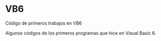 # VB6
Código de primeros trabajos en VB6

Algunos códigos de los primeros programas que hice en Visual Basic 6.
